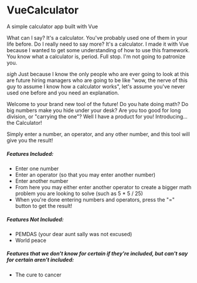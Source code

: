# VueCalculator
A simple calculator app built with Vue

What can I say? It's a calculator. You've probably used one of them in your life before. Do I really need to say more? It's a calculator. I made it with Vue because I wanted to get some understanding of how to use this framework. You know what a calculator is, period. Full stop. I'm not going to patronize you.

_*sigh*_ Just because I know the only people who are ever going to look at this are future hiring managers who are going to be like "wow, the nerve of this guy to assume I know how a calculator works", let's assume you've never used one before and you need an explanation.

Welcome to your brand new tool of the future! Do you hate doing math? Do big numbers make you hide under your desk? Are you too good for long division, or "carrying the one"? Well I have a product for you! Introducing... the Calculator!

Simply enter a number, an operator, and any other number, and this tool will give you the result!

##### Features Included:
- Enter one number
- Enter an operator (so that you may enter another number)
- Enter another number
- From here you may either enter another operator to create a bigger math problem you are looking to solve (such as 5 * 5 / 25)
- When you're done entering numbers and operators, press the "=" button to get the result! 

##### Features Not Included:
- PEMDAS (your dear aunt sally was not excused)
- World peace

##### Features that we don't know for certain if they're included, but can't say for certain _aren't_ included:
- The cure to cancer
